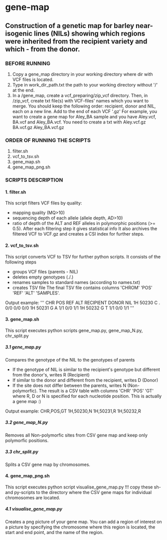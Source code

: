 # gene-map
## Construction of a genetic map for barley near-isogenic lines (NILs) showing which regions were inherited from the recipient variety and which - from the donor.

### BEFORE RUNNING

1. Copy a gene_map directory in your working directory where dir with VCF files is located.
2. Type in work_dir_path.txt the path to your working directory without '/' at the end.
3. In a /gene_map, create a vcf_preparing/zip_vcf directory. Then, in /zip_vcf, create txt file(s) with VCF-files' names which you want to merge. You should keep the following order: recipient, donor and NIL, each on a new line. Add to the end of each VCF '.gz'
	For example, you want to create a gene map for Aley_BA sample and you have Aley.vcf, BA.vcf and Aley_BA.vcf. You need to create a txt with 
	Aley.vcf.gz
	BA.vcf.gz
	Aley_BA.vcf.gz


### ORDER OF RUNNING THE SCRIPTS

1. filter.sh
2. vcf_to_tsv.sh
3. gene_map.sh
4. gene_map_png.sh


### SCRIPTS DESCRIPTION

#### 1. filter.sh
This script filters VCF files by quality:
 - mapping quality (MQ>10)
 - sequencing depth of each allele (allele depth, AD>10)
 - ratio of depth of the ALT and REF alleles in polymorphic positions (>= 0.5).
After each filtering step it gives statistical info
It also archives the filtered VCF to VCF.gz and creates a CSI index for further steps.


#### 2. vcf_to_tsv.sh
This script converts VCF to TSV for further python scripts.
It consists of the following steps 
- groups VCF files (parents - NIL)
- deletes empty genotypes (./.)
- renames samples to standard names (according to names.txt)
- creates TSV file
The final TSV file contains columns 'CHROM' 'POS' 'REF' 'ALT' 'SAMPLES'.

Output example:
'''
CHR     POS     REF     ALT     RECIPIENT       DONOR   NIL
1H      50230   C       .       0/0     0/0     0/0
1H      50231   G       A       1/1     0/0     1/1
1H      50232   G       T       1/1     0/0     1/1
'''

#### 3. gene_map.sh
This script executes python scripts gene_map.py, gene_map_N.py, chr_split.py

##### 3.1 gene_map.py
Compares the genotype of the NIL to the genotypes of parents
- If the genotype of NIL is similar to the recipient's genotype but different from the donor's, writes R (Recipient)
- If similar to the donor and different from the recipient, writes D (Donor)
- If the site does not differ between the parents, writes N (Non-polymorfic).
The result is a CSV table with columns 'CHR' 'POS' 'GT' where R, D or N is specified for each nucleotide position. This is actually a gene map :)
	
Output example:
CHR,POS,GT
1H,50230,N
1H,50231,R
1H,50232,R

##### 3.2 gene_map_N.py
Removes all Non-polymorfic sites from CSV gene map and keep only polymorfic positions.

##### 3.3 chr_split.py
Splits a CSV gene map by chromosomes.

#### 4. gene_map_png.sh
This script executes python script visualise_gene_map.py
!!! copy these sh- and py-scripts to the directory where the CSV gene maps for individual chromosomes are located.

##### 4.1 visualise_gene_map.py
Creates a png picture of your gene map.
You can add a region of interest on a picture by specifying the chromosome where this region is located, the start and end point, and the name of the region. 
